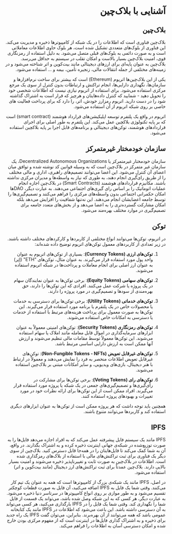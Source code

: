 <div dir="rtl" markdown="1">

# آشنایی با بلاک‌چین

## بلاک‌چین

بلاک‌چین فناوری است که اطلاعات را در یک شبکه از کامپیوترها ذخیره و مدیریت می‌کند. این فناوری از بلوک‌های متعددی تشکیل شده است، هر بلوک حاوی اطلاعات معاملاتی است و به صورت دائمی به بلوک‌های قبلی متصل می‌شود. به دلیل استفاده از رمزنگاری قوی، امنیت بلاک‌چین بسیار بالاست و امکان تقلب در سیستم به حداقل می‌رسد. بلاک‌چین به عنوان پایه‌ای برای ارزهای دیجیتالی مانند بیت‌کوین و اتر شناخته می‌شود و در زمینه‌های مختلفی از جمله انتقالات مالی، زنجیره تأمین، بیمه و ... استفاده می‌شود.

یکی از این بلاک‌چین‌ها اتریوم (Ethereum) است که بیشتر برای ساخت نرم‌افزار‌ها و سازمان‌ها، نگهداری دارایی‌ها، انجام تراکنش و ارتباطات بدون کنترل از سوی یک مرجع مرکزی استفاده می‌‌شود. برای استفاده از اتریوم نیازی نیست که اطلاعات شخصی خود را تحویل دهید - شمایید که کنترل داده‌هایتان و هرچیز که قرار است به اشتراک گذاشته شود را در دست دارید. اتریوم رمزارز خودش، اتر، را دارد که برای پرداخت فعالیت های خاصی بر روی شبکه اتریوم از آن استفاده می‌شود.

اتریوم در واقع یک پلتفرم توسعه اپلیکیشن‌های قرارداد هوشمند (smart contract) است که بر پایه تکنولوژی بلاکچین عمل می‌کند. این پلتفرم به طور اصلی برای اجرای قراردادهای هوشمند، توکن‌های دیجیتالی و برنامه‌های قابل اجرا بر پایه بلاکچین استفاده می‌شود.

## سازمان خودمختار غیرمتمرکز

سازمان خودمختار غیرمتمرکز یا Decentralized Autonomous Organizations، یک سازمان غیر متمرکز در بلاک‌چین است که به وسیله قوانین کد نوشته شده و توافق میان اعضای آن کنترل می‌شود. این اعضا می‌توانند تصمیم‌های راهبری، اداری و مالی مختلف را از طریق رای‌گیری انجام دهند، به طوری که نیاز به واسطه‌ها و مدیران مرکزی نداشته باشند. مکانیزم‌ قراردادهای هوشمند (Smart Contracts) در بلاک‌چین اجازه انجام عملیات اتوماتیک را بر اساس رای گیری‌های اجتماعی می‌دهند. به عبارت دیگر، DAOها امکان حکمرانی اجتماعی بدون واسطه‌های مرکزی را فراهم می‌کنند و تصمیم‌گیری‌ها را توسط جامعه اعضایشان انجام می‌دهند. این نه‌تنها شفافیت را افزایش می‌دهد بلکه امکان مشارکت گسترده‌تری را به اعضا می‌دهد و از بخش‌های متعدد جامعه برای تصمیم‌گیری در موارد مختلف بهره‌مند می‌شود.

## توکن

در اتریوم، توکن‌ها می‌توانند انواع مختلفی از کاربردها و کارکردهای مختلف داشته باشند. در زیر تعدادی از کاربردهای معمول توکن‌های اتریوم توضیح داده شده‌اند:

1. **توکن‌های ارزی (Currency Tokens)**: بسیاری از توکن‌های اتریوم به عنوان واحد پول مورد استفاده قرار می‌گیرند. به عنوان مثال، توکن‌های "ETH" (اِتِر) به عنوان ارز اصلی برای انجام معاملات و پرداخت‌ها در شبکه اتریوم استفاده می‌شوند.

2. **توکن‌های سهامی (Equity Tokens)**: برخی توکن‌ها به عنوان نمایندگان سهام در یک پروژه یا شرکت عمل می‌کنند. افرادی که این توکن‌ها را دارند، حق بهره‌مندی از سودها و تصمیم‌گیری در مورد پروژه را دارند.

3. **توکن‌های خدماتی (Utility Tokens)**: برخی توکن‌ها برای دسترسی به خدمات یا محصولات خاص در یک پلتفرم یا برنامه مورد استفاده قرار می‌گیرند. این توکن‌ها به صورت معمول برای پرداخت هزینه‌های مرتبط با استفاده از خدمات یا دسترسی به امکانات خاص استفاده می‌شوند.

4. **توکن‌های رمزنگاری (Security Tokens)**: توکن‌های امنیتی معمولاً به عنوان ابزارهای سرمایه‌گذاری در اموال قابل معامله مانند املاک یا سهام استفاده می‌شوند. این توکن‌ها معمولاً توسط مقامات مالی تنظیم می‌شوند و ارزش آنها ممکن است به ارزش دارایی اساسی مرتبط باشد.

5. **توکن‌های غیرقابل تعویض (Non-Fungible Tokens - NFTs)**: توکن‌های غیرقابل تعویض اطلاعات منحصر به فرد را نمایش می‌دهند و معمولاً در ارتباط با هنر دیجیتال، بازی‌های ویدیویی، و سایر امکانات مبتنی بر بلاک‌چین استفاده می‌شوند.

6. **توکن‌های رای (Voting Tokens)**: برخی توکن‌ها برای مشارکت در رأی‌گیری‌ها و تصمیم‌گیری‌های جمعی در یک شبکه یا پروژه مورد استفاده قرار می‌گیرند. افراد ممکن است از این توکن‌ها برای ارائه نظرات خود در مورد تغییرات و بهبودهای پروژه استفاده کنند.

همچنین باید توجه داشت که هر پروژه ممکن است از توکن‌ها به عنوان ابزارهای دیگری استفاده کند و کاربردها می‌توانند متنوع باشند.

## IPFS

IPFS مانند یک سیستم فایل پیشرفته عمل می‌کند که به افراد اجازه می‌دهد فایل‌ها را به صورت توزیع‌شده در شبکه‌ی جهانی اینترنت ذخیره کرده و به اشتراک بگذارند. در واقع، آن به شما کمک می‌کند تا فایل‌هایتان را در همه‌جا قابل دسترس کنید. بلاک‌چین از سوی دیگر یک فناوری برای ثبت تراکنش‌های مالی با استفاده از بلاک‌های رمزگذاری شده است. اطلاعات در بلاک‌چین به صورت ثابت و تغییرناپذیر ذخیره می‌شوند و امنیت بسیار بالایی دارند. بلاک‌چین عمدتاً برای ثبت تراکنش‌های ارز دیجیتال (مانند بیت‌کوین و اتر) استفاده می‌شود.

در اصل، IPFS مانند یک شبکه‌ی بزرگ از کامپیوترها است که همه به عنوان یک تیم کار می‌کنند. وقتی شما یک فایل به IPFS اضافه می‌کنید، آن فایل به صورت قطعات کوچکتر تقسیم می‌شود و به طور موازی بر روی انواع کامپیوترها در سرتاسر دنیا ذخیره می‌شود. به عبارت دیگر، هر کسی که به این شبکه وصل شده باشد، می‌تواند یک قسمت از فایل شما را نگهداری کند. وقتی شما یک فایل را در IPFS بارگذاری می‌کنید، هر کسی می‌تواند به آن دسترسی‌ داشته باشد. این باعث می‌شود که اطلاعات در IPFS مانند یک کتابخانه عمومی باشد که همه می‌توانند از آن بهره‌برند. بنابراین، می‌توان گفت IPFS یک راه جدید برای ذخیره و به اشتراک گذاری فایل‌ها در اینترنت است که از مفهوم مرکزی بودن خارج شده و امکان دسترسی آسان به اطلاعات را فراهم می‌کند.

</div>
